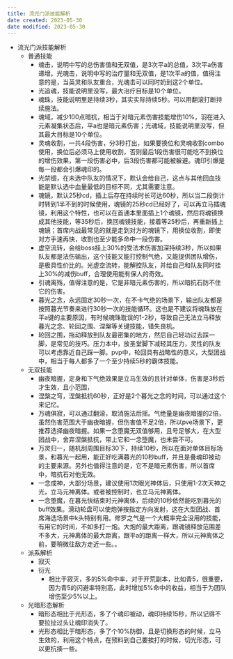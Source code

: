 ```yaml
---
title: 流光门派技能解析
date created: 2023-05-30
date modified: 2023-05-30
---
```


- 流光门派技能解析
	- 普通技能
		- 魂击，说明中写的总伤害值和无双值，是3次平a的总值，3次平a伤害递增。光魂击，说明中写的治疗量和无双值，是1次平a的值，值得注意的是，当英灵和队友重合，光魂击可以同时奶到这2个单位。
		- 光追魂，技能说明里没写，最大治疗目标是10个单位。
		- 魂珠，技能说明里是持续3秒，其实实际持续5秒。可以用翻滚打断持续施法。
		- 魂域，减少100点暗抗，相当于对暗元素伤害技能增伤10%，羽在进入元素凝集状态后，平a也是暗元素伤害；光魂域，技能说明里没写，但其最大目标是10个单位。
		- 灵魂收割，一共4段伤害，分3秒打出，如果要换位和灵魂收割combo使用，换位后必须马上使用收割，否则最后1段伤害很可能吃不到换位的增伤效果，第一段伤害必中，后3段伤害都可能被躲避。魂印引爆是每一段都会引爆魂印的。
		- 光禁锢，在未选中队友的情况下，默认会给自己，这点与其他回血技能是默认选中血量最低的目标不同，尤其需要注意。
		- 魂镜，默认25秒cd，插上后存在持续时长可达60秒，所以当二段倒计时转到1半不到的时候使用，魂镜的25秒cd已经好了，可以再立马插魂镜，利用这个特性，也可以在首通本里面插上1个魂镜，然后将魂镜换成其他技能，等35秒后，换回魂镜技能，接着等25秒后，再重新插上魂镜；首席内战最常见的就是走到对方的魂镜下，用换位收割，即使对方手速再快，收割也至少能多命中一段伤害。
		- 虚空流转，会给boss挂上30%的受法术伤害加深持续3秒，所以如果队友都是法伤输出，这个技能又能打控制气绝，又能提供团队增伤，是极具性价比的。光虚空流转，能解控队友，并给自己和队友同时挂上30%的减伤buff，合理使用能有保人的奇效。
		- 引魂离殇，值得注意的是，它是非暗元素伤害的，所以暗抗石防不住它的伤害。
		- 暮光之念，永远固定30秒一次，在不卡气绝的场景下，输出队友都是按照暮光节奏来进行30秒一次的技能循环。这也是不建议将魂珠放在平a键的主要原因，有时候魂珠耽误的1-2秒，导致自己无法立马释放暮光之念、轮回之围、涅槃等关键技能，错失良机。
		- 轮回之围，拖动释放到队友最密集的地方，然后自己轻功过去踩一脚，是常见的技巧。压力本中，放圣堂脚下减轻其压力，灵性的队友可以考虑靠近自己踩一脚。pvp中，轮回具有战略性的意义，大型团战中，相当于每人都多了一个至少持续5秒的霸体技能。
	- 无双技能
		- 幽夜暗握，定身和下气绝效果是立马生效的且针对单体，伤害是3秒后才生效，且小范围，
		- 涅槃之穹，涅槃抵抗60秒，正好是2个暮光之念的时间，可以通过这个来记忆。
		- 万魂俱寂，可以通过翻滚，取消施法后摇。气绝量是幽夜暗握的2倍，虽然伤害范围大于幽夜暗握，但伤害值不足2倍，所以pve场景下，更推荐选择幽夜暗握。如果一念堕魔无双值够用，且号足够大，在大型团战中，舍弃涅槃抵抗，带上它和一念堕魔，也未尝不可。
		- 万灵归一，随机刮周围目标30下，持续10秒，所以在面对单体目标场景，和暮光一起用，能正好吃满暮光的10秒buff，并且是叠魂印被动的主要来源。另外也值得注意的是，它不是暗元素伤害，所以首席中，暗抗石对他无效。
		- 一念成神，大部分场景，建议使用1次眼光神体后，只使用1-2次天神之光，立马元神离体。或者被控制时，也立马元神离体。
		- 一念堕魔，在暮光快结束时元神离体，后续的10秒依然能吃到暮光的buff效果。滑动轮盘可以使炮弹按指定方向发射，这在大型团战、首席海选场景中k头特别有用。修罗之气是一个大概率完全没用的技能，有用它的时间，不如多打一炮。大炮的最大距离，跟魂镜释放范围差不多大，元神离体的最大距离，跟平a的距离一样大，所以元神离体之前，要稍微往敌方走近一些。。
	- 派系解析
		- 寂灭
		- 衍光
			- 相比于寂灭，多的5%命中率，对于开荒副本，比如青5，很重要，因为青5的闪避率特别高，此时增加5%命中的收益，相当于为团队增伤至少5%以上。
	- 光暗形态解析
		- 暗形态相比于光形态，多了个魂印被动，魂印持续15秒，所以记得不要拉扯过头让魂印消失了。
		- 光形态相比于暗形态，多了个10%防御，且是切换形态的时候，立马生效的，利用这个特点，在预料到自己要挨打的时候，切光形态，可以更抗揍一些。
